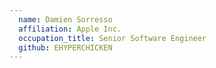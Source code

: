 ```yaml
---
  name: Damien Sorresso
  affiliation: Apple Inc.
  occupation_title: Senior Software Engineer
  github: EHYPERCHICKEN
---
```

